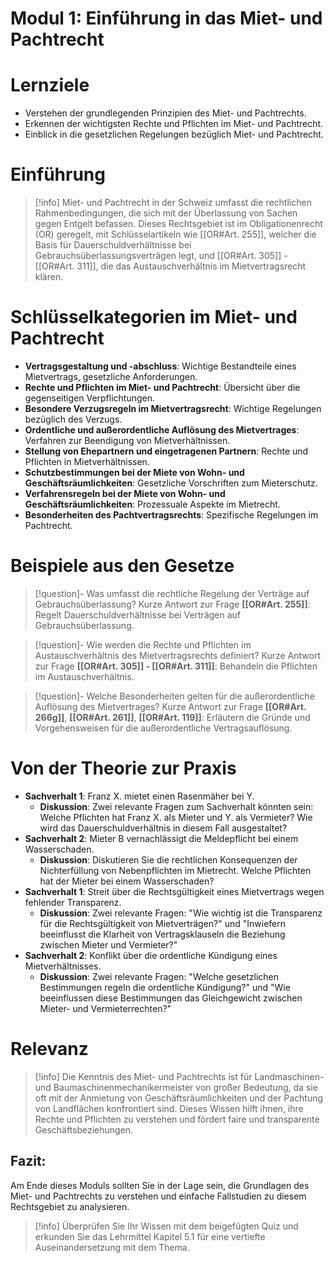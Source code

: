 # Modul 1: Einführung in das Miet- und Pachtrecht

# Lernziele
- Verstehen der grundlegenden Prinzipien des Miet- und Pachtrechts.
- Erkennen der wichtigsten Rechte und Pflichten im Miet- und Pachtrecht.
- Einblick in die gesetzlichen Regelungen bezüglich Miet- und Pachtrecht.

# Einführung
>[!info] 
>Miet- und Pachtrecht in der Schweiz umfasst die rechtlichen Rahmenbedingungen, die sich mit der Überlassung von Sachen gegen Entgelt befassen. Dieses Rechtsgebiet ist im Obligationenrecht (OR) geregelt, mit Schlüsselartikeln wie [[OR#Art. 255]], welcher die Basis für Dauerschuldverhältnisse bei Gebrauchsüberlassungsverträgen legt, und [[OR#Art. 305]] - [[OR#Art. 311]], die das Austauschverhältnis im Mietvertragsrecht klären.

# Schlüsselkategorien im Miet- und Pachtrecht
- **Vertragsgestaltung und -abschluss**: Wichtige Bestandteile eines Mietvertrags, gesetzliche Anforderungen.
- **Rechte und Pflichten im Miet- und Pachtrecht**: Übersicht über die gegenseitigen Verpflichtungen.
- **Besondere Verzugsregeln im Mietvertragsrecht**: Wichtige Regelungen bezüglich des Verzugs.
- **Ordentliche und außerordentliche Auflösung des Mietvertrages**: Verfahren zur Beendigung von Mietverhältnissen.
- **Stellung von Ehepartnern und eingetragenen Partnern**: Rechte und Pflichten in Mietverhältnissen.
- **Schutzbestimmungen bei der Miete von Wohn- und Geschäftsräumlichkeiten**: Gesetzliche Vorschriften zum Mieterschutz.
- **Verfahrensregeln bei der Miete von Wohn- und Geschäftsräumlichkeiten**: Prozessuale Aspekte im Mietrecht.
- **Besonderheiten des Pachtvertragsrechts**: Spezifische Regelungen im Pachtrecht.

# Beispiele aus den Gesetze
>[!question]- Was umfasst die rechtliche Regelung der Verträge auf Gebrauchsüberlassung?
>Kurze Antwort zur Frage
>**[[OR#Art. 255]]**: Regelt Dauerschuldverhältnisse bei Verträgen auf Gebrauchsüberlassung.

>[!question]- Wie werden die Rechte und Pflichten im Austauschverhältnis des Mietvertragsrechts definiert?
>Kurze Antwort zur Frage
>**[[OR#Art. 305]] - [[OR#Art. 311]]**: Behandeln die Pflichten im Austauschverhältnis.

>[!question]- Welche Besonderheiten gelten für die außerordentliche Auflösung des Mietvertrages?
>Kurze Antwort zur Frage
>**[[OR#Art. 266g]]**, **[[OR#Art. 261]]**, **[[OR#Art. 119]]**: Erläutern die Gründe und Vorgehensweisen für die außerordentliche Vertragsauflösung.

# Von der Theorie zur Praxis
- **Sachverhalt 1**: Franz X. mietet einen Rasenmäher bei Y.
    - **Diskussion**: Zwei relevante Fragen zum Sachverhalt könnten sein: Welche Pflichten hat Franz X. als Mieter und Y. als Vermieter? Wie wird das Dauerschuldverhältnis in diesem Fall ausgestaltet?
- **Sachverhalt 2**: Mieter B vernachlässigt die Meldepflicht bei einem Wasserschaden.
	- **Diskussion**: Diskutieren Sie die rechtlichen Konsequenzen der Nichterfüllung von Nebenpflichten im Mietrecht. Welche Pflichten hat der Mieter bei einem Wasserschaden?
- **Sachverhalt 1**: Streit über die Rechtsgültigkeit eines Mietvertrags wegen fehlender Transparenz.
	- **Diskussion**: Zwei relevante Fragen: "Wie wichtig ist die Transparenz für die Rechtsgültigkeit von Mietverträgen?" und "Inwiefern beeinflusst die Klarheit von Vertragsklauseln die Beziehung zwischen Mieter und Vermieter?"
- **Sachverhalt 2**: Konflikt über die ordentliche Kündigung eines Mietverhältnisses.
	- **Diskussion**: Zwei relevante Fragen: "Welche gesetzlichen Bestimmungen regeln die ordentliche Kündigung?" und "Wie beeinflussen diese Bestimmungen das Gleichgewicht zwischen Mieter- und Vermieterrechten?"

# Relevanz
>[!info] 
>Die Kenntnis des Miet- und Pachtrechts ist für Landmaschinen- und Baumaschinenmechanikermeister von großer Bedeutung, da sie oft mit der Anmietung von Geschäftsräumlichkeiten und der Pachtung von Landflächen konfrontiert sind. Dieses Wissen hilft ihnen, ihre Rechte und Pflichten zu verstehen und fördert faire und transparente Geschäftsbeziehungen.

## Fazit:
Am Ende dieses Moduls sollten Sie in der Lage sein, die Grundlagen des Miet- und Pachtrechts zu verstehen und einfache Fallstudien zu diesem Rechtsgebiet zu analysieren.
>[!info] 
>Überprüfen Sie Ihr Wissen mit dem beigefügten Quiz und erkunden Sie das Lehrmittel Kapitel 5.1 für eine vertiefte Auseinandersetzung mit dem Thema.